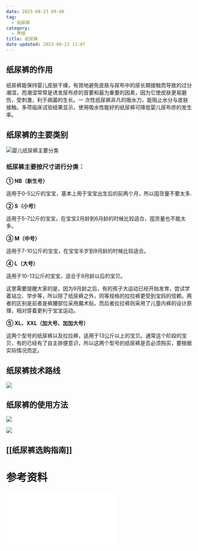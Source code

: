 ```yaml
---
date: 2023-08-23 09:40
tag:
  - 纸尿裤
category:
  - 养娃
title: 纸尿裤
date updated: 2023-08-23 11:07
---
```


## 纸尿裤的作用

纸尿裤能保持婴儿皮肤干燥，有效地避免皮肤与尿布中的尿长期接触而导致的过分潮湿，而潮湿常常是诱发尿布疹的首要和最为重要的因素，因为它使皮肤更易磨伤，受刺激，利于病菌的生长。一
次性纸尿裤非凡的吸水力，能阻止水分与皮肤接触。多项临床试验结果显示，使用吸水性能好的纸尿裤可降低婴儿尿布疹的发生率。

## 纸尿裤的主要类别

![婴儿纸尿裤主要分类](知识库/育儿/Pasted%20image%2020230823110651.png)

### 纸尿裤主要按尺寸进行分类：

**① NB（新生号）**

适用于0-5公斤的宝宝，基本上用于宝宝出生后的前两个月，所以囤货量不要太多.

**② S（小号）**

适用于5-7公斤的宝宝，在宝宝2月龄到6月龄的时候比较适合，囤货量也不能太多。

**③ M（中号）**

适用于7-10公斤的宝宝，在宝宝半岁到9月龄的时候比较适合。

**④ L（大号）**

适用于10-13公斤的宝宝，适合于9月龄以后的宝贝。

这里需要提醒大家的是，因为9月龄之后，有的孩子大运动已经开始发育，尝试学着站立、学步等，所以除了纸尿裤之外，同等规格的拉拉裤更受到宝妈的信赖。两者的区别是前者是裤腰部位采用魔术贴，而后者拉拉裤则采用了儿童内裤的设计原理，相对穿着更利于宝宝运动。

**⑤ XL、XXL（加大号、加加大号）**

这两个型号的纸尿裤以及拉拉裤，适用于13公斤以上的宝贝。通常这个阶段的宝贝，有的已经有了自主排便意识，所以这两个型号的纸尿裤是否必须购买，要根据实际情况而定。

## 纸尿裤技术路线
![](知识库/育儿/Pasted%20image%2020230823111049.png)
## 纸尿裤的使用方法

![](https://pic4.zhimg.com/80/v2-fb0cefcbd98adde2b0854e991317b9eb_1440w.webp)

![](https://p4.itc.cn/images01/20230118/f23ad30198a946d9be793ba018cfc774.jpeg)

## [[纸尿裤选购指南]]

# 参考资料
![](知识库/育儿/婴儿纸尿裤行业概览.pdf)
